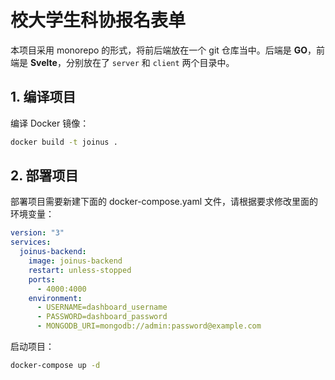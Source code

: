 # 校大学生科协报名表单

本项目采用 monorepo 的形式，将前后端放在一个 git 仓库当中。后端是 **GO**，前端是 **Svelte**，分别放在了 `server` 和 `client` 两个目录中。

## 1. 编译项目

编译 Docker 镜像：

```sh
docker build -t joinus .
```

## 2. 部署项目

部署项目需要新建下面的 docker-compose.yaml 文件，请根据要求修改里面的环境变量：

```yaml
version: "3"
services:
  joinus-backend:
    image: joinus-backend
    restart: unless-stopped
    ports:
      - 4000:4000
    environment:
      - USERNAME=dashboard_username
      - PASSWORD=dashboard_password
      - MONGODB_URI=mongodb://admin:password@example.com
```

启动项目：

```sh
docker-compose up -d
```

